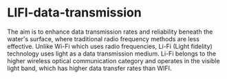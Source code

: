 # LIFI-data-transmission
The aim is to enhance data transmission rates and reliability beneath the water's surface, where traditional 
radio frequency methods are less effective. Unlike Wi-Fi which uses radio frequencies, Li-Fi (Light fidelity) 
technology uses light as a data transmission medium. Li-Fi belongs to the higher wireless optical 
communication category and operates in the visible light band, which has higher data transfer rates than WIFI.

